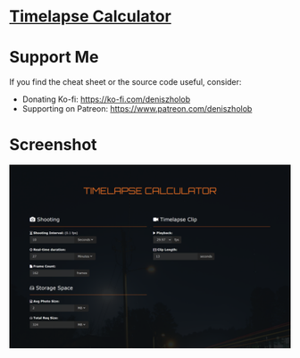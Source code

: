 # [Timelapse Calculator](https://deniszholob.github.io/timelapse-calculator/)

# Support Me

If you find the cheat sheet or the source code useful, consider:

- Donating Ko-fi: https://ko-fi.com/deniszholob
- Supporting on Patreon: https://www.patreon.com/deniszholob

# Screenshot

![Timelapse Calculator Calculator](screenshots/timelapse-calculator.png)
